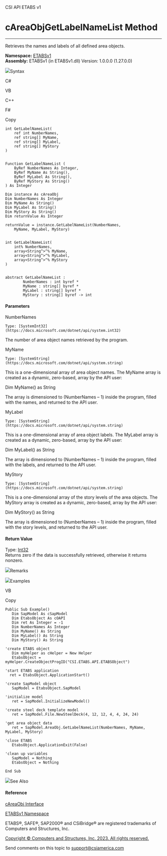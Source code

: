 ﻿

CSI API ETABS v1

# cAreaObjGetLabelNameList Method  
  
---  
  
Retrieves the names and labels of all defined area objects.

**Namespace:** [ETABSv1](2780f1b8-2033-5289-2298-1cdb2a7508d9.htm)  
**Assembly:** ETABSv1 (in ETABSv1.dll) Version: 1.0.0.0 (1.27.0.0)

![](../icons/SectionExpanded.png)Syntax

C#

VB

C++

F#

Copy

    
    
    int GetLabelNameList(
    	ref int NumberNames,
    	ref string[] MyName,
    	ref string[] MyLabel,
    	ref string[] MyStory
    )
    
    
    Function GetLabelNameList ( 
    	ByRef NumberNames As Integer,
    	ByRef MyName As String(),
    	ByRef MyLabel As String(),
    	ByRef MyStory As String()
    ) As Integer
    
    Dim instance As cAreaObj
    Dim NumberNames As Integer
    Dim MyName As String()
    Dim MyLabel As String()
    Dim MyStory As String()
    Dim returnValue As Integer
    
    returnValue = instance.GetLabelNameList(NumberNames, 
    	MyName, MyLabel, MyStory)
    
    
    int GetLabelNameList(
    	int% NumberNames, 
    	array<String^>^% MyName, 
    	array<String^>^% MyLabel, 
    	array<String^>^% MyStory
    )
    
    
    abstract GetLabelNameList : 
            NumberNames : int byref * 
            MyName : string[] byref * 
            MyLabel : string[] byref * 
            MyStory : string[] byref -> int 
    

#### Parameters

NumberNames

    Type: [SystemInt32](https://docs.microsoft.com/dotnet/api/system.int32)  
The number of area object names retrieved by the program.

MyName

    Type: [SystemString](https://docs.microsoft.com/dotnet/api/system.string)  
This is a one-dimensional array of area object names. The MyName array is
created as a dynamic, zero-based, array by the API user:

Dim MyName() as String

The array is dimensioned to (NumberNames – 1) inside the program, filled with
the names, and returned to the API user.

MyLabel

    Type: [SystemString](https://docs.microsoft.com/dotnet/api/system.string)  
This is a one-dimensional array of area object labels. The MyLabel array is
created as a dynamic, zero-based, array by the API user:

Dim MyLabel() as String

The array is dimensioned to (NumberNames – 1) inside the program, filled with
the labels, and returned to the API user.

MyStory

    Type: [SystemString](https://docs.microsoft.com/dotnet/api/system.string)  
This is a one-dimensional array of the story levels of the area objects. The
MyStory array is created as a dynamic, zero-based, array by the API user:

Dim MyStory() as String

The array is dimensioned to (NumberNames – 1) inside the program, filled with
the story levels, and returned to the API user.

#### Return Value

Type: [Int32](https://docs.microsoft.com/dotnet/api/system.int32)  
Returns zero if the data is successfully retrieved, otherwise it returns
nonzero.

![](../icons/SectionExpanded.png)Remarks

![](../icons/SectionExpanded.png)Examples

VB

Copy

    
    
    Public Sub Example()
       Dim SapModel As cSapModel
       Dim EtabsObject As cOAPI
       Dim ret As Integer = -1
       Dim NumberNames As Integer
       Dim MyName() As String
       Dim MyLabel() As String
       Dim MyStory() As String
    
    'create ETABS object
       Dim myHelper as cHelper = New Helper
       EtabsObject = myHelper.CreateObjectProgID("CSI.ETABS.API.ETABSObject")
    
    'start ETABS application
      ret = EtabsObject.ApplicationStart()
    
    'create SapModel object
       SapModel = EtabsObject.SapModel
    
    'initialize model
       ret = SapModel.InitializeNewModel()
    
    'create steel deck template model
       ret = SapModel.File.NewSteelDeck(4, 12, 12, 4, 4, 24, 24)
    
    'get area object data
       ret = SapModel.AreaObj.GetLabelNameList(NumberNames, MyName, MyLabel, MyStory)
    
    'close ETABS
       EtabsObject.ApplicationExit(False)
    
    'clean up variables
       SapModel = Nothing
       EtabsObject = Nothing
    
    End Sub

![](../icons/SectionExpanded.png)See Also

#### Reference

[cAreaObj Interface](2cda9b42-232e-6821-8caa-dc87fd84fed0.htm)

[ETABSv1 Namespace](2780f1b8-2033-5289-2298-1cdb2a7508d9.htm)

ETABS®, SAFE®, SAP2000® and CSiBridge® are registered trademarks of Computers
and Structures, Inc.  

[Copyright © Computers and Structures, Inc. 2023. All rights
reserved.](http://www.csiamerica.com)

Send comments on this topic to
[support@csiamerica.com](mailto:support%40csiamerica.com?Subject=CSI%20API%20ETABS%20v1)

